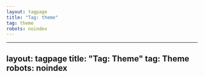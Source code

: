 ```yaml
---
layout: tagpage
title: "Tag: theme"
tag: theme
robots: noindex
---
```

---
layout: tagpage
title: "Tag: Theme"
tag: Theme
robots: noindex
---
